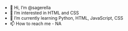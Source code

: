 - 👋 Hi, I’m @sagerella
- 👀 I’m interested in HTML and CSS
- 🌱 I’m currently learning Python, HTML, JavaScript, CSS
- 📫 How to reach me - NA

<!---
sagerella/sagerella is a ✨ special ✨ repository because its `README.md` (this file) appears on your GitHub profile.
You can click the Preview link to take a look at your changes.
--->
